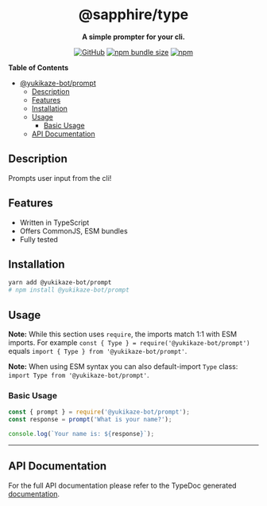 <div align="center">

# @sapphire/type

**A simple prompter for your cli.**

[![GitHub](https://img.shields.io/github/license/yukikaze-bot/prompt)](https://github.com/yukikaze-bot/prompt/blob/main/LICENSE.md)
[![npm bundle size](https://img.shields.io/bundlephobia/min/@yukikaze-bot/prompt?logo=webpack&style=flat-square)](https://bundlephobia.com/result?p=@yukikaze-bot/prompt)
[![npm](https://img.shields.io/npm/v/@yukikaze-bot/prompt?color=crimson&logo=npm&style=flat-square)](https://www.npmjs.com/package/@yukikaze-bot/prompt)

</div>

**Table of Contents**

-   [@yukikaze-bot/prompt](#yukikaze-botprompt)
    -   [Description](#description)
    -   [Features](#features)
    -   [Installation](#installation)
    -   [Usage](#usage)
        -   [Basic Usage](#basic-usage)
    -   [API Documentation](#api-documentation)

## Description

Prompts user input from the cli!

## Features

-   Written in TypeScript
-   Offers CommonJS, ESM bundles
-   Fully tested

## Installation

```sh
yarn add @yukikaze-bot/prompt
# npm install @yukikaze-bot/prompt
```

## Usage

**Note:** While this section uses `require`, the imports match 1:1 with ESM imports. For example `const { Type } = require('@yukikaze-bot/prompt')` equals `import { Type } from '@yukikaze-bot/prompt'`.

**Note:** When using ESM syntax you can also default-import `Type` class: `import Type from '@yukikaze-bot/prompt'`.

### Basic Usage

```ts
const { prompt } = require('@yukikaze-bot/prompt');
const response = prompt('What is your name?');

console.log(`Your name is: ${response}`);
```

---

## API Documentation

For the full API documentation please refer to the TypeDoc generated [documentation](https://yukikaze-bot.github.io/prompt).
